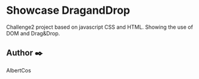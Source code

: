 # Showcase DragandDrop

Challenge2 project based on javascript CSS and HTML. Showing the use of DOM and Drag&Drop.


## Author ✒️

AlbertCos

